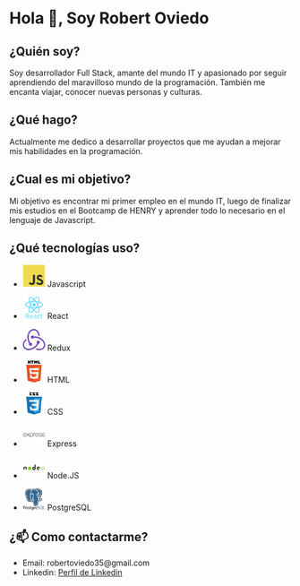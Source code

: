 <h1>Hola 👋, Soy Robert Oviedo</h1>

<h2>¿Quién soy?</h2>
<p>Soy desarrollador Full Stack, amante del mundo IT y apasionado por seguir aprendiendo del maravilloso mundo de la programación. También me encanta viajar, conocer nuevas personas y culturas.</p>

<h2>¿Qué hago?</h2>
<p>Actualmente me dedico a desarrollar proyectos que me ayudan a mejorar mis habilidades en la programación.</p>

<h2>¿Cual es mi objetivo?</h2>
<p>Mi objetivo es encontrar mi primer empleo en el mundo IT, luego de finalizar mis estudios en el Bootcamp de HENRY y aprender todo lo necesario en el lenguaje de Javascript.</p>

<h2>¿Qué tecnologías uso?</h2>
<ul>
  <li><p><img src="https://raw.githubusercontent.com/devicons/devicon/master/icons/javascript/javascript-original.svg" alt="javascript" width="40" height="40"/> Javascript</p></li>
  <li><p><img src="https://raw.githubusercontent.com/devicons/devicon/master/icons/react/react-original-wordmark.svg" alt="react" width="40" height="40"/> React</p></li>
  <li><p><img src="https://raw.githubusercontent.com/devicons/devicon/master/icons/redux/redux-original.svg" alt="redux" width="40" height="40"/> Redux</p></li>
  <li><p><img src="https://raw.githubusercontent.com/devicons/devicon/master/icons/html5/html5-original-wordmark.svg" alt="html5" width="40" height="40"/> HTML</p></li>
  <li><p><img src="https://raw.githubusercontent.com/devicons/devicon/master/icons/css3/css3-original-wordmark.svg" alt="css3" width="40" height="40"/> CSS</p></li>
  <li><p><img src="https://raw.githubusercontent.com/devicons/devicon/master/icons/express/express-original-wordmark.svg" alt="express" width="40" height="40"/> Express</p></li>
  <li><p><img src="https://raw.githubusercontent.com/devicons/devicon/master/icons/nodejs/nodejs-original-wordmark.svg" alt="nodejs" width="40" height="40"/> Node.JS</p></li>
  <li><p><img src="https://raw.githubusercontent.com/devicons/devicon/master/icons/postgresql/postgresql-original-wordmark.svg" alt="postgresql" width="40" height="40"/> PostgreSQL</p></li>  
</ul>
 



<h2>¿📫 Como contactarme?</h2> 
<ul>
  <li>Email: robertoviedo35@gmail.com</li>
  <li>Linkedin: <a href="https://www.linkedin.com/in/robert-oviedo-8b529a240/">Perfil de Linkedin</a></li>
</ul> 
 
